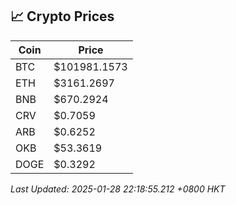 ## 📈 Crypto Prices

| Coin | Price |
| ---- | ----- |
| BTC | $101981.1573 |
| ETH | $3161.2697 |
| BNB | $670.2924 |
| CRV | $0.7059 |
| ARB | $0.6252 |
| OKB | $53.3619 |
| DOGE | $0.3292 |

_Last Updated: 2025-01-28 22:18:55.212 +0800 HKT_